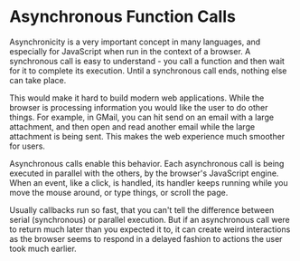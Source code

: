 # Asynchronous Function Calls

Asynchronicity is a very important concept in many languages, and especially for JavaScript when run in the context of a browser. A synchronous call is easy to understand - you call a function and then wait for it to complete its execution. Until a synchronous call ends, nothing else can take place.

This would make it hard to build modern web applications. While the
browser is processing information you would like the user to do other
things. For example, in GMail, you can hit send on an email with a
large attachment, and then open and read another email while the large
attachment is being sent. This makes the web experience much smoother for users.

Asynchronous calls enable this behavior. Each asynchronous call is being executed in parallel with the others, by the browser's JavaScript engine. When an event, like a click, is handled, its handler keeps running while you move the mouse around, or type things, or scroll the page.

Usually callbacks run so fast, that you can't tell the difference
between serial (synchronous) or parallel execution. But if an
asynchronous call were to return much later than you expected it to,
it can create weird interactions as the browser seems to respond in a
delayed fashion to actions the user took much earlier.
